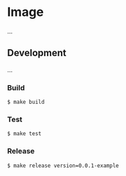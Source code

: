 # Image

...

## Development

...

### Build

```
$ make build
```

### Test

```
$ make test
```

### Release

```
$ make release version=0.0.1-example
```
